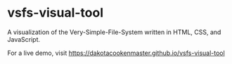 # vsfs-visual-tool
A visualization of the Very-Simple-File-System written in HTML, CSS, and JavaScript.

For a live demo, visit https://dakotacookenmaster.github.io/vsfs-visual-tool


